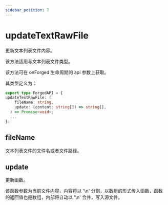 ```yaml
---
sidebar_position: 7
---
```


# updateTextRawFile

更新文本列表文件内容。

该方法适用与文本列表文件类型。

该方法可在 onForged 生命周期的 api 参数上获取。

其类型定义为：

```typescript
export type ForgedAPI = {
updateTextRawFile: (
    fileName: string,
    update: (content: string[]) => string[],
  ) => Promise<void>;
  ...
};
```

## fileName

文本列表文件的文件名或者文件路径。

## update

更新函数。

该函数参数为当前文件内容，内容将以 '\n' 分割，以数组的形式传入函数，函数的返回值也是数组，内部将自动以 '\n' 合并，写入源文件。